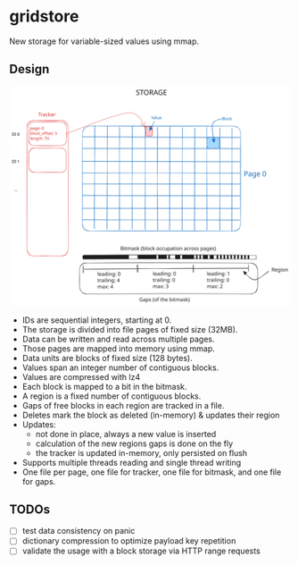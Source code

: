 # gridstore

New storage for variable-sized values using mmap.

## Design

![Storage concepts](./storage-concepts.svg)

- IDs are sequential integers, starting at 0.
- The storage is divided into file pages of fixed size (32MB).
- Data can be written and read across multiple pages.
- Those pages are mapped into memory using mmap.
- Data units are blocks of fixed size (128 bytes).
- Values span an integer number of contiguous blocks.
- Values are compressed with lz4
- Each block is mapped to a bit in the bitmask.
- A region is a fixed number of contiguous blocks.
- Gaps of free blocks in each region are tracked in a file.
- Deletes mark the block as deleted (in-memory) & updates their region
- Updates:
  - not done in place, always a new value is inserted
  - calculation of the new regions gaps is done on the fly
  - the tracker is updated in-memory, only persisted on flush
- Supports multiple threads reading and single thread writing
- One file per page, one file for tracker, one file for bitmask, and one file for gaps.


## TODOs

- [ ] test data consistency on panic
- [ ] dictionary compression to optimize payload key repetition
- [ ] validate the usage with a block storage via HTTP range requests
